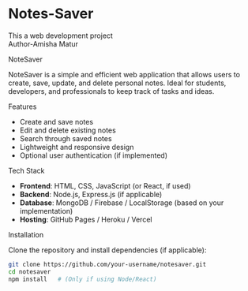# Notes-Saver
This a web development project
<br>
Author-Amisha Matur

NoteSaver

NoteSaver is a simple and efficient web application that allows users to create, save, update, and delete personal notes. Ideal for students, developers, and professionals to keep track of tasks and ideas.


 Features

- Create and save notes
- Edit and delete existing notes
- Search through saved notes
- Lightweight and responsive design
- Optional user authentication (if implemented)


 Tech Stack

- **Frontend**: HTML, CSS, JavaScript (or React, if used)
- **Backend**: Node.js, Express.js (if applicable)
- **Database**: MongoDB / Firebase / LocalStorage (based on your implementation)
- **Hosting**: GitHub Pages / Heroku / Vercel


 Installation

Clone the repository and install dependencies (if applicable):

```bash
git clone https://github.com/your-username/notesaver.git
cd notesaver
npm install   # (Only if using Node/React)
